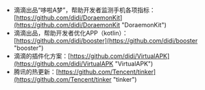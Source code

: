 - 滴滴出品“哆啦A梦”，帮助开发者监测手机各项指标：[https://github.com/didi/DoraemonKit](https://github.com/didi/DoraemonKit "DoraemonKit")
- 滴滴出品，帮助开发者优化APP（kotlin）：[https://github.com/didi/booster](https://github.com/didi/booster "booster")
- 滴滴的插件化方案：[https://github.com/didi/VirtualAPK](https://github.com/didi/VirtualAPK "VirtualAPK")
- 腾讯的热更新：[https://github.com/Tencent/tinker](https://github.com/Tencent/tinker "tinker")